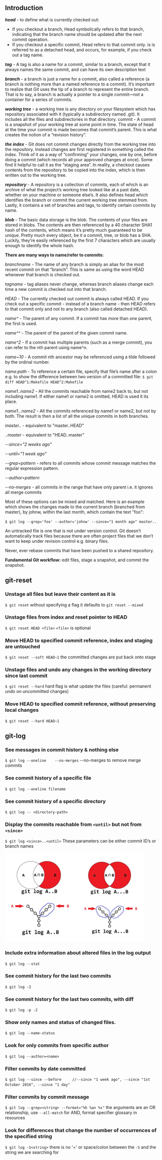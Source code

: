 
## Introduction

**_head_** - to define what is currently checked out: 
- If you checkout a branch, Head symbolically refers to that branch, indicating that the branch name should be updated after the next commit operation.
- If you checkout a specific commit, Head refers to that commit only. is is referred to as a detached head, and occurs, for example, if you check out a tag name.	 

**_tag_** - A tag is also a name for a commit, similar to a branch, except that it always names the same commit, and can have its own description text

**_branch_** - a branch is just a name for a commit, also called a reference (a branch is nothing more than a named reference to a commit). It’s important to realize that Git uses the tip of a branch to represent the entire branch. That is to say, a branch is actually a pointer to a single commit—not a container for a series of commits.

**_working tree_** - a working tree is any directory on your filesystem which has repository associated with it (typically a subdirectory named .git). It includes all the files and subdirectories in that directory.
commit - A commit is a snapshot of your working tree at some point in time. The state of head at the time your commit is made becomes that commit’s parent. This is what creates the notion of a “revision history”.

**_the index_** - Git does not commit changes directly from the working tree into the repository. Instead changes are first registered in something called the index. Think of it as a way of “confirming” your changes, one by one, before doing a commit (which records all your approved changes at once). Some find it helpful to call it as the “staging area”. In reality, a checkout causes contents from the repository to be copied into the index, which is then written out to the working tree.

**_repository_** - A repository is a collection of commits, each of which is an archive of what the project’s working tree looked like at a past date, whether on your machine or someone else’s. It also defines head which identifies the branch or commit the current working tree stemmed from. Lastly, it contains a set of branches and tags, to identify certain commits by name.

**_blob_** - The basic data storage is the blob. The contents of your files are stored in blobs. The contents are then referenced by a 40 character SHA1 hash of the contents, which means it’s pretty much guaranteed to be unique. Pretty much every object, be it a commit, tree, or blob has a SHA. Luckily, they’re easily referenced by the first 7 characters which are usually enough to identify the whole hash.

**There are many ways to name/refer to commits:**

_branchname_ - The name of any branch is simply an alias for the most recent commit on that “branch”. This is same as using the word HEAD whenever that branch is checked out.

_tagname_ - tag aliases never change, whereas branch aliases change each time a new commit is checked out into that branch.

_HEAD_ - The currently checked out commit is always called HEAD. If you check out a specific commit - instead of a branch name - then HEAD refers to that commit only and not to any branch (also called detached HEAD).

_name^_ - The parent of any commit. If a commit has more than one parent, the first is used.

_name^^_ - The parent of the parent of the given commit name.

_name^2_ - If a commit has multiple parents (such as a merge commit), you can refer to the nth parent using name^n.

_name~10_ - A commit nth ancestor may be referenced using a tilde followed by the ordinal number.

_name:path_ - To reference a certain file, specify that file’s name after a colon e.g. to show the difference between two version of a committed file:
 `$ git diff HEAD^1:Makefile HEAD^2:Makefile`

_name1..name2_ - All the commits reachable from name2 back to, but not including name1. If either name1 or name2 is omitted, HEAD is used it its place.

_name1...name2_ - All the commits referenced by name1 or name2, but not by both. The result is then a list of all the unique commits in both branches. 

_master.._ - equivalent to "master..HEAD"

_..master_ - equivalent to "HEAD..master"

_--since="2 weeks ago"_

_--until="1 week ago"_

_--grep=pattern_ - refers to all commits whose commit message matches the regular expression pattern.

_--author=pattern_

_--no-merges_ - all commits in the range that have only parent i.e. it ignores all merge commits

Most of these options can be mixed and matched. Here is an example which shows the changes made to the current branch (branched from master), by johnw, within the last month, which contain the text "foo":

 `$ git log --grep='foo' --author='johnw' --since="1 month ago" master..`

An untracked file is one that is not under version control. Git doesn’t automatically track files because there are often project files that we don’t want to keep under revision control e.g. binary files.

Never, ever rebase commits that have been pushed to a shared repository.

**Fundamental Git workflow:** edit files, stage a snapshot, and commit the snapshot.


## git-reset
### Unstage all files but leave their content as it is
`$ git reset`				without specifying a flag it defaults to `git reset --mixed`

### Unstage files from index and reset pointer to HEAD
`$ git reset HEAD <file>`		`<file>` is optional

### Move HEAD to specified commit reference, index and staging are untouched
`$ git reset --soft HEAD~1`		the committed changes are put back onto stage

### Unstage files and undo any changes in the working directory since last commit
`$ git reset --hard`			hard flag is what update the files (careful: permanent undo on uncommitted changes)

### Move HEAD to specified commit reference, without preserving local changes
`$ git reset --hard HEAD~1`

## git-log
### See messages in commit history & nothing else
`$ git log --oneline	--no-merges` --no-merges to remove merge commits

### See commit history of a specific file
`$ git log --oneline filename`

### See commit history of a specific directory
`$ git log -- <directory-path>`

### Display the commits reachable from `<until>` but not from `<since>`
`$ git log <since>..<until>` These parameters can be either commit ID’s or branch names

![alt text](https://github.com/tabishfayyaz/git-cheat-sheet/raw/master/images/gitlog.png "git log")

### Include extra information about altered files in the log output
`$ git log --stat`

### See commit history for the last two commits
`$ git log -2`

### See commit history for the last two commits, with diff
`$ git log -p -2`
### Show only names and status of changed files.
`$ git log --name-status`
### Look for only commits from specific author
`$ git log --author=<name>`

### Filter commits by date committed
`$ git log --since --before		//--since "1 week ago", --since "1st October 2016", --since "1 day" `

### Filter commits by commit message
`$ git log --grep=<string> --format="%h %an %s"`	the arguments are an OR relationship, use `--all-match` for AND, format specifier glossary in resources	

### Look for differences that change the number of occurrences of the specified string
`$ git log -S<string>`		there is no '=' or space/colon between the `-S` and the string we are searching for
